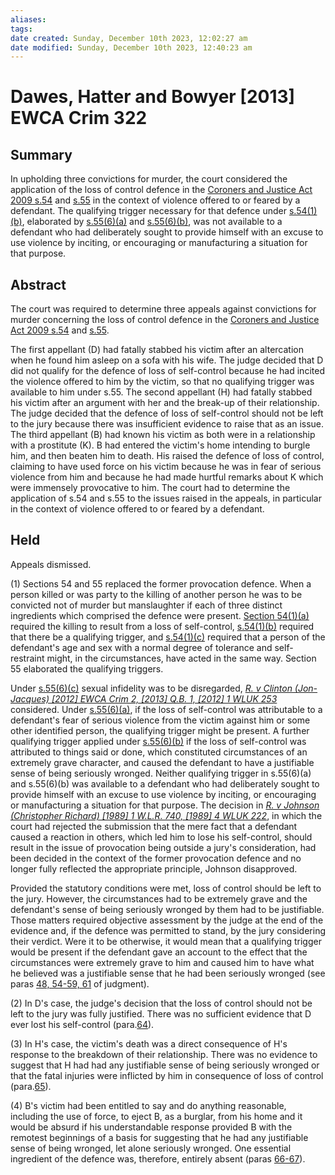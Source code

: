 ```yaml
---
aliases: 
tags: 
date created: Sunday, December 10th 2023, 12:02:27 am
date modified: Sunday, December 10th 2023, 12:40:23 am
---
```


# Dawes, Hatter and Bowyer [2013] EWCA Crim 322

## Summary

In upholding three convictions for murder, the court considered the application of the loss of control defence in the [Coroners and Justice Act 2009 s.54](https://uk.westlaw.com/Document/IF0224CD1DA4211DE9AD491096115908F/View/FullText.html?originationContext=document&transitionType=DocumentItem&ppcid=a07993b1b5bc4e4ebde90b4dc8b4efe0&contextData=(sc.Default)) and [s.55](https://uk.westlaw.com/Document/IF02273E0DA4211DE9AD491096115908F/View/FullText.html?originationContext=document&transitionType=DocumentItem&ppcid=a07993b1b5bc4e4ebde90b4dc8b4efe0&contextData=(sc.Default)) in the context of violence offered to or feared by a defendant. The qualifying trigger necessary for that defence under [s.54(1)(b)](https://uk.westlaw.com/Document/IF0224CD1DA4211DE9AD491096115908F/View/FullText.html?originationContext=document&transitionType=DocumentItem&ppcid=a07993b1b5bc4e4ebde90b4dc8b4efe0&contextData=(sc.Default)), elaborated by [s.55(6)(a)](https://uk.westlaw.com/Document/IF02273E0DA4211DE9AD491096115908F/View/FullText.html?originationContext=document&transitionType=DocumentItem&ppcid=a07993b1b5bc4e4ebde90b4dc8b4efe0&contextData=(sc.Default)) and [s.55(6)(b)](https://uk.westlaw.com/Document/IF02273E0DA4211DE9AD491096115908F/View/FullText.html?originationContext=document&transitionType=DocumentItem&ppcid=a07993b1b5bc4e4ebde90b4dc8b4efe0&contextData=(sc.Default)), was not available to a defendant who had deliberately sought to provide himself with an excuse to use violence by inciting, or encouraging or manufacturing a situation for that purpose.

## Abstract

The court was required to determine three appeals against convictions for murder concerning the loss of control defence in the [Coroners and Justice Act 2009 s.54](https://uk.westlaw.com/Document/IF0224CD1DA4211DE9AD491096115908F/View/FullText.html?originationContext=document&transitionType=DocumentItem&ppcid=a07993b1b5bc4e4ebde90b4dc8b4efe0&contextData=(sc.Default)) and [s.55](https://uk.westlaw.com/Document/IF02273E0DA4211DE9AD491096115908F/View/FullText.html?originationContext=document&transitionType=DocumentItem&ppcid=a07993b1b5bc4e4ebde90b4dc8b4efe0&contextData=(sc.Default)).

The first appellant (D) had fatally stabbed his victim after an altercation when he found him asleep on a sofa with his wife. The judge decided that D did not qualify for the defence of loss of self-control because he had incited the violence offered to him by the victim, so that no qualifying trigger was available to him under s.55. The second appellant (H) had fatally stabbed his victim after an argument with her and the break-up of their relationship. The judge decided that the defence of loss of self-control should not be left to the jury because there was insufficient evidence to raise that as an issue. The third appellant (B) had known his victim as both were in a relationship with a prostitute (K). B had entered the victim's home intending to burgle him, and then beaten him to death. His raised the defence of loss of control, claiming to have used force on his victim because he was in fear of serious violence from him and because he had made hurtful remarks about K which were immensely provocative to him. The court had to determine the application of s.54 and s.55 to the issues raised in the appeals, in particular in the context of violence offered to or feared by a defendant.

## Held

Appeals dismissed.

(1) Sections 54 and 55 replaced the former provocation defence. When a person killed or was party to the killing of another person he was to be convicted not of murder but manslaughter if each of three distinct ingredients which comprised the defence were present. [Section 54(1)(a)](https://uk.westlaw.com/Document/IF0224CD1DA4211DE9AD491096115908F/View/FullText.html?originationContext=document&transitionType=DocumentItem&ppcid=a07993b1b5bc4e4ebde90b4dc8b4efe0&contextData=(sc.Default)) required the killing to result from a loss of self-control, [s.54(1)(b)](https://uk.westlaw.com/Document/IF0224CD1DA4211DE9AD491096115908F/View/FullText.html?originationContext=document&transitionType=DocumentItem&ppcid=a07993b1b5bc4e4ebde90b4dc8b4efe0&contextData=(sc.Default)) required that there be a qualifying trigger, and [s.54(1)(c)](https://uk.westlaw.com/Document/IF0224CD1DA4211DE9AD491096115908F/View/FullText.html?originationContext=document&transitionType=DocumentItem&ppcid=a07993b1b5bc4e4ebde90b4dc8b4efe0&contextData=(sc.Default)) required that a person of the defendant's age and sex with a normal degree of tolerance and self-restraint might, in the circumstances, have acted in the same way. Section 55 elaborated the qualifying triggers.

Under [s.55(6)(c)](https://uk.westlaw.com/Document/IF02273E0DA4211DE9AD491096115908F/View/FullText.html?originationContext=document&transitionType=DocumentItem&ppcid=a07993b1b5bc4e4ebde90b4dc8b4efe0&contextData=(sc.Default)) sexual infidelity was to be disregarded, _[R. v Clinton (Jon-Jacques) [2012] EWCA Crim 2, [2013] Q.B. 1, [2012] 1 WLUK 253](https://uk.westlaw.com/Document/ID999A6304C2211E1A042C1E93BE2BAC2/View/FullText.html?originationContext=document&transitionType=DocumentItem&ppcid=a07993b1b5bc4e4ebde90b4dc8b4efe0&contextData=(sc.Default))_ considered. Under [s.55(6)(a)](https://uk.westlaw.com/Document/IF02273E0DA4211DE9AD491096115908F/View/FullText.html?originationContext=document&transitionType=DocumentItem&ppcid=a07993b1b5bc4e4ebde90b4dc8b4efe0&contextData=(sc.Default)), if the loss of self-control was attributable to a defendant's fear of serious violence from the victim against him or some other identified person, the qualifying trigger might be present. A further qualifying trigger applied under [s.55(6)(b)](https://uk.westlaw.com/Document/IF02273E0DA4211DE9AD491096115908F/View/FullText.html?originationContext=document&transitionType=DocumentItem&ppcid=a07993b1b5bc4e4ebde90b4dc8b4efe0&contextData=(sc.Default)) if the loss of self-control was attributed to things said or done, which constituted circumstances of an extremely grave character, and caused the defendant to have a justifiable sense of being seriously wronged. Neither qualifying trigger in s.55(6)(a) and s.55(6)(b) was available to a defendant who had deliberately sought to provide himself with an excuse to use violence by inciting, or encouraging or manufacturing a situation for that purpose. The decision in _[R. v Johnson (Christopher Richard) [1989] 1 W.L.R. 740, [1989] 4 WLUK 222](https://uk.westlaw.com/Document/I504D29F0E42811DA8FC2A0F0355337E9/View/FullText.html?originationContext=document&transitionType=DocumentItem&ppcid=a07993b1b5bc4e4ebde90b4dc8b4efe0&contextData=(sc.Default))_, in which the court had rejected the submission that the mere fact that a defendant caused a reaction in others, which led him to lose his self-control, should result in the issue of provocation being outside a jury's consideration, had been decided in the context of the former provocation defence and no longer fully reflected the appropriate principle, Johnson disapproved.

Provided the statutory conditions were met, loss of control should be left to the jury. However, the circumstances had to be extremely grave and the defendant's sense of being seriously wronged by them had to be justifiable. Those matters required objective assessment by the judge at the end of the evidence and, if the defence was permitted to stand, by the jury considering their verdict. Were it to be otherwise, it would mean that a qualifying trigger would be present if the defendant gave an account to the effect that the circumstances were extremely grave to him and caused him to have what he believed was a justifiable sense that he had been seriously wronged (see paras [48, 54-59, 61](javascript:void(0); "View judgment paragraphs") of judgment).

(2) In D's case, the judge's decision that the loss of control should not be left to the jury was fully justified. There was no sufficient evidence that D ever lost his self-control (para.[64](javascript:void(0); "View judgment paragraphs")).

(3) In H's case, the victim's death was a direct consequence of H's response to the breakdown of their relationship. There was no evidence to suggest that H had had any justifiable sense of being seriously wronged or that the fatal injuries were inflicted by him in consequence of loss of control (para.[65](javascript:void(0); "View judgment paragraphs")).

(4) B's victim had been entitled to say and do anything reasonable, including the use of force, to eject B, as a burglar, from his home and it would be absurd if his understandable response provided B with the remotest beginnings of a basis for suggesting that he had any justifiable sense of being wronged, let alone seriously wronged. One essential ingredient of the defence was, therefore, entirely absent (paras [66-67](javascript:void(0); "View judgment paragraphs")).
